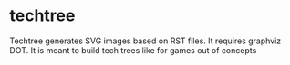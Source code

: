 techtree
========

Techtree generates SVG images based on RST files. It requires graphviz DOT. It is meant to build tech trees like for games out of concepts
